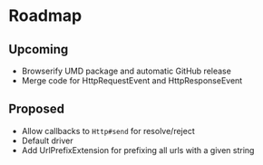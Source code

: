 # Roadmap

## Upcoming
- Browserify UMD package and automatic GitHub release
- Merge code for HttpRequestEvent and HttpResponseEvent

## Proposed
- Allow callbacks to `Http#send` for resolve/reject
- Default driver
- Add UrlPrefixExtension for prefixing all urls with a given string

